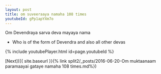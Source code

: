 ```yaml
---
layout: post
title: om suveeraaya namaha 108 times
youtubeId: gPp1apYXm7o
---
```

 
 
Om Devendraya sarva deva mayaya nama 
 
 -  Who is of the form of Devendra and also all other devas 
 
  
 
  
 
 
 
 
 
 


{% include youtubePlayer.html id=page.youtubeId %}
 
[Next]({{ site.baseurl }}{% link  split2/_posts/2016-06-20-Om muktaanaam paramaayai gataye namaha 108 times.md%})
 

